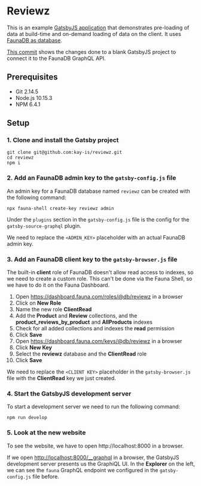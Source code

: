 # Reviewz

This is an example [GatsbyJS application](https://www.gatsbyjs.org/) that demonstrates pre-loading of data at build-time and on-demand loading of data on the client. It uses [FaunaDB as database](https://fauna.com/).

[This commit](https://github.com/kay-is/reviewz/commit/40f7173ee78fd4e565390d10411d6a85f781e61b) shows the changes done to a blank GatsbyJS project to connect it to the FaunaDB GraphQL API.

## Prerequisites

- Git 2.14.5
- Node.js 10.15.3
- NPM 6.4.1

## Setup

### 1. Clone and install the Gatsby project

    git clone git@github.com:kay-is/reviewz.git
    cd reviewz
    npm i
    
### 2. Add an FaunaDB admin key to the `gatsby-config.js` file

An admin key for a FaunaDB database named `reviewz` can be created with the following command:

    npx fauna-shell create-key reviewz admin
    
Under the `plugins` section in the `gatsby-config.js` file is the config for the `gatsby-source-graphql` plugin.

We need to replace the `<ADMIN_KEY>` placeholder with an actual FaunaDB admin key.

### 3. Add an FaunaDB client key to the `gatsby-browser.js` file

The built-in **client** role of FaunaDB doesn't allow read access to indexes, so we need to create a custom role. This can't be done via the Fauna Shell, so we have to do it on the Fauna Dashboard.

1. Open https://dashboard.fauna.com/roles/@db/reviewz in a browser
2. Click on **New Role**
3. Name the new role **ClientRead**
4. Add the **Product** and **Review** collections, and the **product_reviews_by_product** and **AllProducts** indexes
5. Check for all added collections and indexes the **read** permission
6. Click **Save**
7. Open https://dashboard.fauna.com/keys/@db/reviewz in a browser
8. Click **New Key**
9. Select the **reviewz** database and the **ClientRead** role
10. Click **Save**

We need to replace the `<CLIENT KEY>` placeholder in the `gatsby-browser.js` file with the **ClientRead** key we just created.

### 4. Start the GatsbyJS development server

To start a development server we need to run the following command:

    npm run develop
    
### 5. Look at the new website

To see the website, we have to open http://localhost:8000 in a browser.

If we open <http://localhost:8000/__graphql> in a browser, the GatsbyJS development server presents us the GraphiQL UI. In the **Explorer** on the left, we can see the `fauna` GraphQL endpoint we configured in the `gatsby-config.js` file before.
